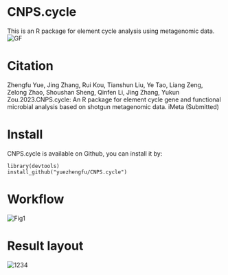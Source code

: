 # CNPS.cycle
This is an R package for element cycle analysis using metagenomic data.
![GF](https://github.com/yuezhengfu/CNPS.cycle/assets/39332214/183e531f-31ff-4bb0-9504-0635b67422a7)
# Citation
Zhengfu Yue, Jing Zhang, Rui Kou, Tianshun Liu, Ye Tao, Liang Zeng, Zelong Zhao, Shoushan Sheng, Qinfen Li, Jing Zhang, Yukun Zou.2023.CNPS.cycle: An R package for element cycle gene and functional microbial analysis based on shotgun metagenomic data. iMeta (Submitted)
# Install
CNPS.cycle is available on Github, you can install it by:
```{r}
library(devtools) 
install_github("yuezhengfu/CNPS.cycle")
```
# Workflow
![Fig1](https://github.com/yuezhengfu/CNPS.cycle/assets/39332214/1e7c353d-2bac-44b7-94d4-9753bcf869f4)
# Result layout
![1234](https://github.com/yuezhengfu/CNPS.cycle/assets/39332214/875f9ff2-978d-41fd-9b52-f5056e706ef5)
